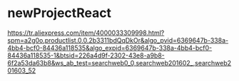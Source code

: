 # newProjectReact
https://tr.aliexpress.com/item/4000033309998.html?spm=a2g0o.productlist.0.0.2b3311bdQqDkOr&algo_pvid=6369647b-338a-4bb4-bcf0-84436a118535&algo_expid=6369647b-338a-4bb4-bcf0-84436a118535-1&btsid=226a4d9f-2302-43e8-a9b8-6f2a53da63b8&ws_ab_test=searchweb0_0,searchweb201602_,searchweb201603_52
